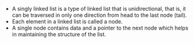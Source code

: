 - A singly linked list is a type of linked list that is unidirectional, that is, it can be traversed in only one direction from head to the last node (tail).
- Each element in a linked list is called a node.
- A single node contains data and a pointer to the next node which helps in maintaining the structure of the list.
